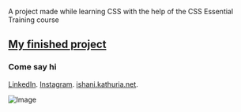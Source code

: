 

A project made while learning CSS with the help of the CSS Essential Training course

## [My finished project](https://ikathuria.github.io/css-project/)

### Come say hi
[LinkedIn](https://www.linkedin.com/in/ishani-kathuria/).
[Instagram](https://www.instagram.com/ii.meraki.ii/?hl=en).
[ishani.kathuria.net](https://ishani.kathuria.net/).


![Image](https://github.com/ikathuria/css-project/blob/master/images/thumbs-up.jpeg)
